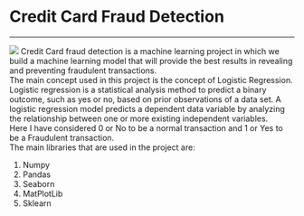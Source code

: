 # Credit Card Fraud Detection
<hr>
<image src="markdownimmg.jpg">
Credit Card fraud detection is a machine learning project in which we build a machine learning model that will provide the best results in revealing and preventing fraudulent transactions.
<br>
The main concept used in this project is the concept of Logistic Regression.
<br>
Logistic regression is a statistical analysis method to predict a binary outcome, such as yes or no, based on prior observations of a data set. A logistic regression model predicts a dependent data variable by analyzing the relationship between one or more existing independent variables.<br>
Here I have considered 0 or No to be a normal transaction and 1 or Yes to be a Fraudulent transaction.<br>
The main libraries that are used in the project are:
<ol> 
  <li> Numpy
  <li> Pandas
  <li> Seaborn
  <li> MatPlotLib
  <li> Sklearn
</ol>
